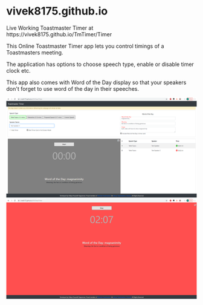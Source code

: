# vivek8175.github.io
<p>Live Working Toastmaster Timer at https://vivek8175.github.io/TmTimer/Timer</p>

<p>This Online Toastmaster Timer app lets you control timings of a Toastmasters meeting. </p>
<p>The application has options to choose speech type, enable or disable timer clock etc. </p>
<p>This app also comes with Word of the Day display so that your speakers don't forget to use word of the day in their speeches.</p>

![](TmTimer/Images/TMTimer1.png)
![](TmTimer/Images/TmTimer2.png)
